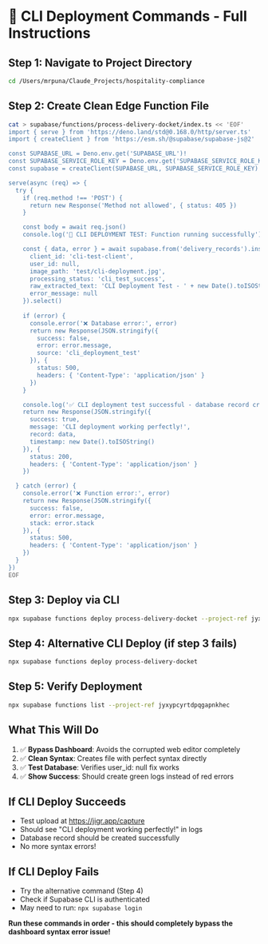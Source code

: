 # 🚀 CLI Deployment Commands - Full Instructions

## Step 1: Navigate to Project Directory
```bash
cd /Users/mrpuna/Claude_Projects/hospitality-compliance
```

## Step 2: Create Clean Edge Function File
```bash
cat > supabase/functions/process-delivery-docket/index.ts << 'EOF'
import { serve } from 'https://deno.land/std@0.168.0/http/server.ts'
import { createClient } from 'https://esm.sh/@supabase/supabase-js@2'

const SUPABASE_URL = Deno.env.get('SUPABASE_URL')!
const SUPABASE_SERVICE_ROLE_KEY = Deno.env.get('SUPABASE_SERVICE_ROLE_KEY')!
const supabase = createClient(SUPABASE_URL, SUPABASE_SERVICE_ROLE_KEY)

serve(async (req) => {
  try {
    if (req.method !== 'POST') {
      return new Response('Method not allowed', { status: 405 })
    }

    const body = await req.json()
    console.log('🧪 CLI DEPLOYMENT TEST: Function running successfully')

    const { data, error } = await supabase.from('delivery_records').insert({
      client_id: 'cli-test-client',
      user_id: null,
      image_path: 'test/cli-deployment.jpg',
      processing_status: 'cli_test_success',
      raw_extracted_text: 'CLI Deployment Test - ' + new Date().toISOString(),
      error_message: null
    }).select()
    
    if (error) {
      console.error('❌ Database error:', error)
      return new Response(JSON.stringify({ 
        success: false, 
        error: error.message,
        source: 'cli_deployment_test'
      }), {
        status: 500,
        headers: { 'Content-Type': 'application/json' }
      })
    }

    console.log('✅ CLI deployment test successful - database record created')
    return new Response(JSON.stringify({ 
      success: true, 
      message: 'CLI deployment working perfectly!',
      record: data,
      timestamp: new Date().toISOString()
    }), {
      status: 200,
      headers: { 'Content-Type': 'application/json' }
    })

  } catch (error) {
    console.error('❌ Function error:', error)
    return new Response(JSON.stringify({ 
      success: false, 
      error: error.message,
      stack: error.stack
    }), {
      status: 500,
      headers: { 'Content-Type': 'application/json' }
    })
  }
})
EOF
```

## Step 3: Deploy via CLI
```bash
npx supabase functions deploy process-delivery-docket --project-ref jyxypcyrtdpqgapnkhec
```

## Step 4: Alternative CLI Deploy (if step 3 fails)
```bash
npx supabase functions deploy process-delivery-docket
```

## Step 5: Verify Deployment
```bash
npx supabase functions list --project-ref jyxypcyrtdpqgapnkhec
```

## What This Will Do
1. ✅ **Bypass Dashboard**: Avoids the corrupted web editor completely
2. ✅ **Clean Syntax**: Creates file with perfect syntax directly
3. ✅ **Test Database**: Verifies user_id: null fix works
4. ✅ **Show Success**: Should create green logs instead of red errors

## If CLI Deploy Succeeds
- Test upload at https://jigr.app/capture
- Should see "CLI deployment working perfectly!" in logs
- Database record should be created successfully
- No more syntax errors!

## If CLI Deploy Fails
- Try the alternative command (Step 4)
- Check if Supabase CLI is authenticated
- May need to run: `npx supabase login`

**Run these commands in order - this should completely bypass the dashboard syntax error issue!**
